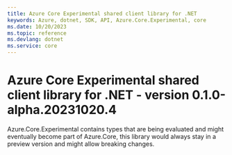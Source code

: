 ```yaml
---
title: Azure Core Experimental shared client library for .NET
keywords: Azure, dotnet, SDK, API, Azure.Core.Experimental, core
ms.date: 10/20/2023
ms.topic: reference
ms.devlang: dotnet
ms.service: core
---
```

# Azure Core Experimental shared client library for .NET - version 0.1.0-alpha.20231020.4 


Azure.Core.Experimental contains types that are being evaluated and might eventually become part of Azure.Core, this library would always stay in a preview version and might allow breaking changes.

